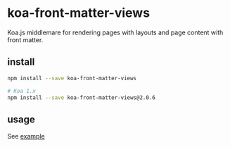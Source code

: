 # koa-front-matter-views

Koa.js middlemare for rendering pages with layouts and page content with front matter.

## install

```sh
npm install --save koa-front-matter-views

# Koa 1.x
npm install --save koa-front-matter-views@2.0.6
```

## usage

See [example](./example)
